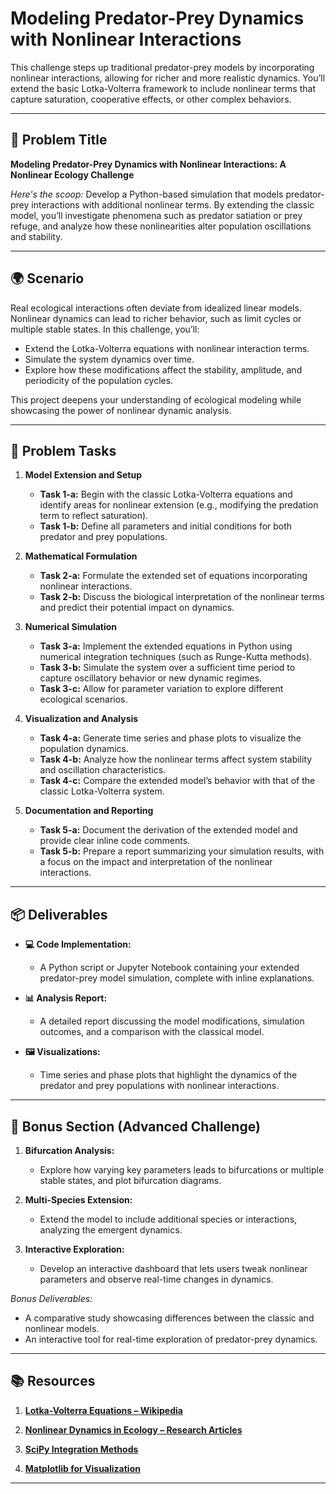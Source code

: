 # Modeling Predator-Prey Dynamics with Nonlinear Interactions

This challenge steps up traditional predator-prey models by incorporating nonlinear interactions, allowing for richer and more realistic dynamics. You’ll extend the basic Lotka-Volterra framework to include nonlinear terms that capture saturation, cooperative effects, or other complex behaviors.

---

## 📝 Problem Title

**Modeling Predator-Prey Dynamics with Nonlinear Interactions: A Nonlinear Ecology Challenge**

*Here's the scoop:*
Develop a Python-based simulation that models predator-prey interactions with additional nonlinear terms. By extending the classic model, you’ll investigate phenomena such as predator satiation or prey refuge, and analyze how these nonlinearities alter population oscillations and stability.

---

## 🌍 Scenario

Real ecological interactions often deviate from idealized linear models. Nonlinear dynamics can lead to richer behavior, such as limit cycles or multiple stable states. In this challenge, you’ll:
- Extend the Lotka-Volterra equations with nonlinear interaction terms.  
- Simulate the system dynamics over time.
- Explore how these modifications affect the stability, amplitude, and periodicity of the population cycles.

This project deepens your understanding of ecological modeling while showcasing the power of nonlinear dynamic analysis.

---

## 🔧 Problem Tasks

1. **Model Extension and Setup**
   - **Task 1-a:** Begin with the classic Lotka-Volterra equations and identify areas for nonlinear extension (e.g., modifying the predation term to reflect saturation).
   - **Task 1-b:** Define all parameters and initial conditions for both predator and prey populations.

2. **Mathematical Formulation**
   - **Task 2-a:** Formulate the extended set of equations incorporating nonlinear interactions.
   - **Task 2-b:** Discuss the biological interpretation of the nonlinear terms and predict their potential impact on dynamics.

3. **Numerical Simulation**
   - **Task 3-a:** Implement the extended equations in Python using numerical integration techniques (such as Runge-Kutta methods).
   - **Task 3-b:** Simulate the system over a sufficient time period to capture oscillatory behavior or new dynamic regimes.
   - **Task 3-c:** Allow for parameter variation to explore different ecological scenarios.

4. **Visualization and Analysis**
   - **Task 4-a:** Generate time series and phase plots to visualize the population dynamics.
   - **Task 4-b:** Analyze how the nonlinear terms affect system stability and oscillation characteristics.
   - **Task 4-c:** Compare the extended model’s behavior with that of the classic Lotka-Volterra system.

5. **Documentation and Reporting**
   - **Task 5-a:** Document the derivation of the extended model and provide clear inline code comments.
   - **Task 5-b:** Prepare a report summarizing your simulation results, with a focus on the impact and interpretation of the nonlinear interactions.

---

## 📦 Deliverables

- **💻 Code Implementation:**
  - A Python script or Jupyter Notebook containing your extended predator-prey model simulation, complete with inline explanations.
  
- **📊 Analysis Report:**
  - A detailed report discussing the model modifications, simulation outcomes, and a comparison with the classical model.
  
- **🖼️ Visualizations:**
  - Time series and phase plots that highlight the dynamics of the predator and prey populations with nonlinear interactions.
  
---

## 🎁 Bonus Section (Advanced Challenge)

1. **Bifurcation Analysis:**
   - Explore how varying key parameters leads to bifurcations or multiple stable states, and plot bifurcation diagrams.
   
2. **Multi-Species Extension:**
   - Extend the model to include additional species or interactions, analyzing the emergent dynamics.
   
3. **Interactive Exploration:**
   - Develop an interactive dashboard that lets users tweak nonlinear parameters and observe real-time changes in dynamics.

*Bonus Deliverables:*
- A comparative study showcasing differences between the classic and nonlinear models.
- An interactive tool for real-time exploration of predator-prey dynamics.

---

## 📚 Resources

1. **[Lotka-Volterra Equations – Wikipedia](https://en.wikipedia.org/wiki/Lotka%E2%80%93Volterra_equations)**

2. **[Nonlinear Dynamics in Ecology – Research Articles](https://www.journals.uchicago.edu/)**

3. **[SciPy Integration Methods](https://docs.scipy.org/doc/scipy/reference/integrate.html)**

4. **[Matplotlib for Visualization](https://matplotlib.org/)**

---
